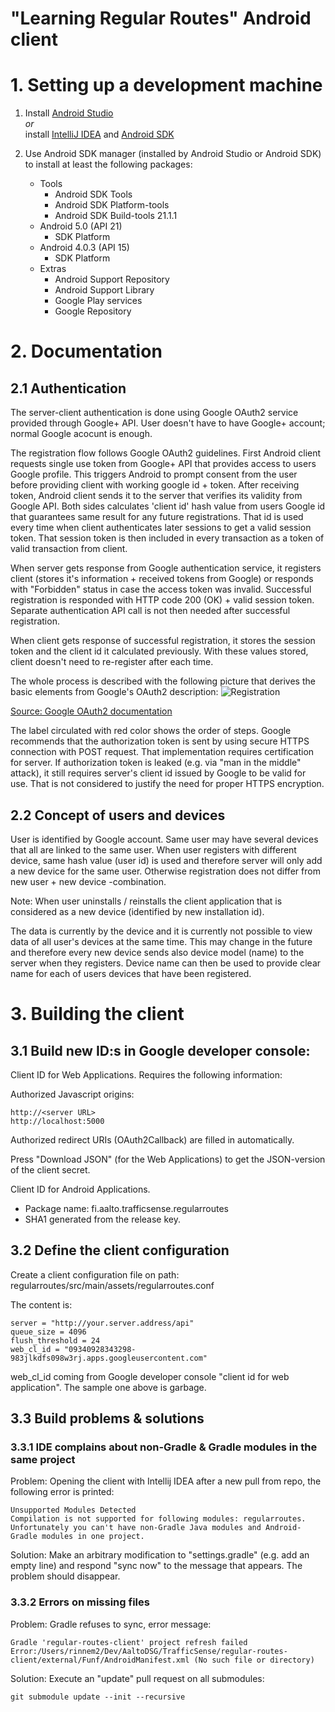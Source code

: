 "Learning Regular Routes" Android client
========================================

# 1. Setting up a development machine


1. Install [Android Studio](https://developer.android.com/sdk/installing/studio.html)<br>
   *or*<br>
   install [IntelliJ IDEA](http://www.jetbrains.com/idea/download/) and [Android SDK](https://developer.android.com/sdk/index.html)
2. Use Android SDK manager (installed by Android Studio or Android SDK) to install at least the following packages:

    + Tools
      + Android SDK Tools
      + Android SDK Platform-tools
      + Android SDK Build-tools 21.1.1
    + Android 5.0 (API 21)
      + SDK Platform
    + Android 4.0.3 (API 15)
      + SDK Platform
    + Extras
      + Android Support Repository
      + Android Support Library
      + Google Play services
      + Google Repository
      
      
# 2. Documentation
    
  
## 2.1 Authentication

The server-client authentication is done using Google OAuth2 service provided through Google+ API. User doesn't have to have Google+ account; normal Google acocunt is enough.
  
The registration flow follows Google OAuth2 guidelines. First Android client requests single use token from Google+ API that provides access to users Google profile. This triggers Android to prompt consent from the user before providing client with working google id + token. After receiving token, Android client sends it to the server that verifies its validity from Google API. Both sides calculates 'client id' hash value from users Google id that guarantees same result for any future registrations. That id is used every time when client authenticates later sessions to get a valid session token. That session token is then included in every transaction as a token of valid transaction from client. 
  
When server gets response from Google authentication service, it registers client (stores it's information + received tokens from Google) or responds with "Forbidden" status in case the access token was invalid. Successful registration is responded with HTTP code 200 (OK) + valid session token. Separate authentication API call is not then needed after successful registration.

When client gets response of successful registration, it stores the session token and the client id it calculated previously. With these values stored, client doesn't need to re-register after each time. 

The whole process is described with the following picture that derives the basic elements from Google's OAuth2 description: 
    ![Registration](http://i.imgur.com/A5BpdXA.png)
  
[Source: Google OAuth2 documentation](https://developers.google.com/accounts/docs/OAuth2)

The label circulated with red color shows the order of steps. Google recommends that the authorization token is sent by using secure HTTPS connection with POST request. That implementation requires certification for server. If authorization token is leaked (e.g. via "man in the middle" attack), it still requires server's client id issued by Google to be valid for use. That is not considered to justify the need for proper HTTPS encryption. 

## 2.2 Concept of users and devices
User is identified by Google account. Same user may have several devices that all are linked to the same user. When user registers with different device, same hash value (user id) is used and therefore server will only add a new device for the same user. Otherwise registration does not differ from new user + new device -combination.

Note: When user uninstalls / reinstalls the client application that is considered as a new device (identified by new installation id). 

The data is currently by the device and it is currently not possible to view data of all user's devices at the same time. This may change in the future and therefore every new device sends also device model (name) to the server when they registers. Device name can then be used to provide clear name for each of users devices that have been registered. 

# 3. Building the client

## 3.1 Build new ID:s in Google developer console:

Client ID for Web Applications. Requires the following information:

Authorized Javascript origins:

    http://<server URL>
    http://localhost:5000
    
Authorized redirect URIs (OAuth2Callback) are filled in automatically.

Press "Download JSON" (for the Web Applications) to get the JSON-version of the client secret.

Client ID for Android Applications.
* Package name: fi.aalto.trafficsense.regularroutes
* SHA1 generated from the release key.

## 3.2 Define the client configuration

Create a client configuration file on path: regularroutes/src/main/assets/regularroutes.conf

The content is:

    server = "http://your.server.address/api"
    queue_size = 4096
    flush_threshold = 24
    web_cl_id = "09340928343298-983jlkdfs098w3rj.apps.googleusercontent.com"

web_cl_id coming from Google developer console "client id for web application". The sample one above is garbage.

## 3.3 Build problems & solutions

### 3.3.1 IDE complains about non-Gradle & Gradle modules in the same project

Problem: Opening the client with Intellij IDEA after a new pull from repo, the following error is printed:

    Unsupported Modules Detected
    Compilation is not supported for following modules: regularroutes. Unfortunately you can't have non-Gradle Java modules and Android-Gradle modules in one project.

Solution: Make an arbitrary modification to "settings.gradle" (e.g. add an empty line) and respond "sync now" to the message that appears. The problem should disappear.

### 3.3.2 Errors on missing files

Problem: Gradle refuses to sync, error message:

    Gradle 'regular-routes-client' project refresh failed
    Error:/Users/rinnem2/Dev/AaltoDSG/TrafficSense/regular-routes-client/external/Funf/AndroidManifest.xml (No such file or directory)

Solution: Execute an "update" pull request on all submodules:

    git submodule update --init --recursive

